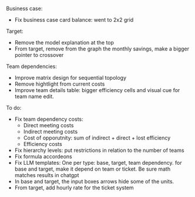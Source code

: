 Business case:

- Fix business case card balance: went to 2x2 grid

Target:

- Remove the model explanation at the top
- From target, remove from the graph the monthly savings, make a bigger pointer to crossover


Team dependencies:

- Improve matrix design for sequential topology
- Remove hightlight from current costs
- Improve team details table: bigger efficiency cells and visual cue for team name edit.



To do:

- Fix team dependency costs:
  - Direct meeting costs
  - Indirect meeting costs
  - Cost of opporutnity: sum of indirect + direct + lost efficiency
  - Efficiency costs
- Fix hierarchy levels: put restrictions in relation to the number of teams
- Fix formula accordeons
- Fix LLM templates: One per type: base, target, team dependency. for base and target, make it depend on team or ticket. Be sure math matches results in chatgpt
- In base and target, the input boxes arrows hide some of the units. 
- From target, add hourly rate for the ticket system